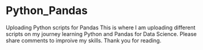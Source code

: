 # Python_Pandas
Uploading Python scripts for Pandas
This is where I am uploading different scripts on my journey learning Python and Pandas for Data Science. Please share comments to improive my skills. Thank you for reading.
